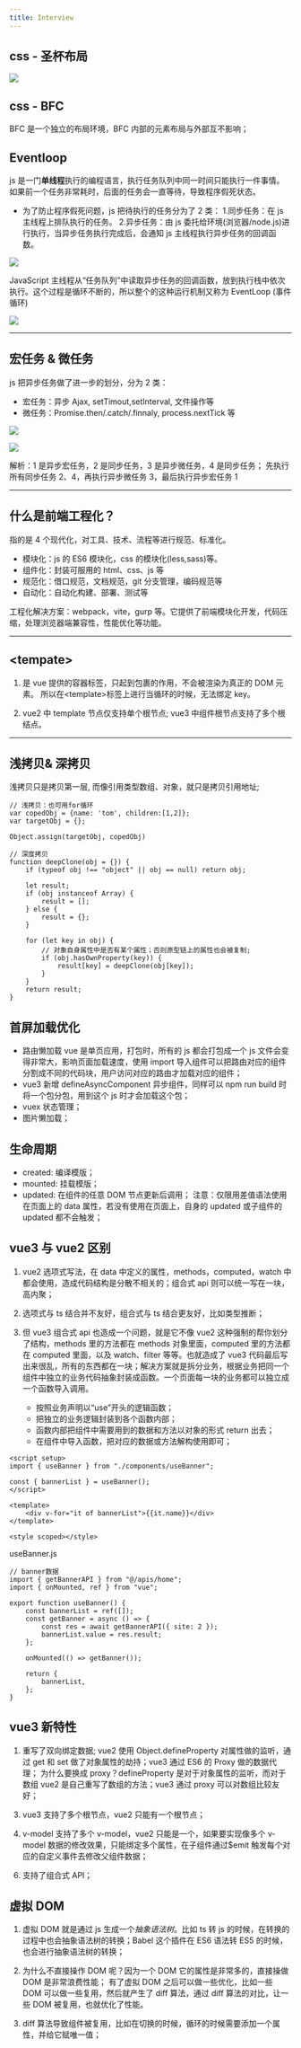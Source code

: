 ```yaml
---
title: Interview
---
```


## css - 圣杯布局

![](/images/interview/shengbei.png)

## css - BFC

BFC 是一个独立的布局环境，BFC 内部的元素布局与外部互不影响；

## Eventloop

js 是一门**单线程**执行的编程语言，执行任务队列中同一时间只能执行一件事情。如果前一个任务非常耗时，后面的任务会一直等待，导致程序假死状态。

-   为了防止程序假死问题，js 把待执行的任务分为了 2 类： 1.同步任务：在 js 主线程上排队执行的任务。 2.异步任务：由 js 委托给环境(浏览器/node.js)进行执行，当异步任务执行完成后，会通知 js 主线程执行异步任务的回调函数。

![](/images/interview/1.jpeg)

JavaScript 主线程从“任务队列”中读取异步任务的回调函数，放到执行栈中依次执行。这个过程是循环不断的，所以整个的这种运行机制又称为 EventLoop (事件循环)

![](/images/interview/2.jpeg)

---

## 宏任务 & 微任务

js 把异步任务做了进一步的划分，分为 2 类：

-   宏任务：异步 Ajax, setTimout,setInterval, 文件操作等
-   微任务：Promise.then/.catch/.finnaly, process.nextTick 等

![](/images/interview/3.jpeg)

![](/images/interview/4.jpeg)

解析：1 是异步宏任务，2 是同步任务，3 是异步微任务，4 是同步任务；
先执行所有同步任务 2、4，再执行异步微任务 3，最后执行异步宏任务 1

---

## 什么是前端工程化？

指的是 4 个现代化，对工具、技术、流程等进行规范、标准化。

-   模块化：js 的 ES6 模块化，css 的模块化(less,sass)等。
-   组件化：封装可服用的 html、css、js 等
-   规范化：借口规范，文档规范，git 分支管理，编码规范等
-   自动化：自动化构建、部署、测试等

工程化解决方案：webpack，vite，gurp 等。它提供了前端模块化开发，代码压缩，处理浏览器端兼容性，性能优化等功能。

---

## &lt;tempate&gt;

1. 是 vue 提供的容器标签，只起到包裹的作用，不会被渲染为真正的 DOM 元素。
   所以在&lt;template&gt;标签上进行当循环的时候，无法绑定 key。

2. vue2 中 template 节点仅支持单个根节点; vue3 中组件根节点支持了多个根结点。

---

## 浅拷贝& 深拷贝

浅拷贝只是拷贝第一层, 而像引用类型数组、对象，就只是拷贝引用地址;

```
// 浅拷贝：也可用for循环
var copedObj = {name: 'tom', children:[1,2]};
var targetObj = {};

Object.assign(targetObj, copedObj)
```

```
// 深度拷贝
function deepClone(obj = {}) {
	if (typeof obj !== "object" || obj == null) return obj;

	let result;
	if (obj instanceof Array) {
		result = [];
	} else {
		result = {};
	}

	for (let key in obj) {
		// 对象自身属性中是否有某个属性；否则原型链上的属性也会被复制;
		if (obj.hasOwnProperty(key)) {
			result[key] = deepClone(obj[key]);
		}
	}
	return result;
}
```

## 首屏加载优化

-   路由懒加载
    vue 是单页应用，打包时，所有的 js 都会打包成一个 js 文件会变得非常大，影响页面加载速度，使用 import 导入组件可以把路由对应的组件分割成不同的代码块，用户访问对应的路由才加载对应的组件；
-   vue3 新增 defineAsyncComponent 异步组件，同样可以 npm run build 时将一个包分包，用到这个 js 时才会加载这个包；
-   vuex 状态管理；
-   图片懒加载；

## 生命周期

-   created: 编译模版；
-   mounted: 挂载模版；
-   updated: 在组件的任意 DOM 节点更新后调用；
    注意：仅限用差值语法使用在页面上的 data 属性，若没有使用在页面上，自身的 updated 或子组件的 updated 都不会触发；

## vue3 与 vue2 区别

1.  vue2 选项式写法，在 data 中定义的属性，methods，computed，watch 中都会使用，造成代码结构是分散不相关的；组合式 api 则可以统一写在一块，高内聚；
2.  选项式与 ts 结合并不友好，组合式与 ts 结合更友好，比如类型推断；

3.  但 vue3 组合式 api 也造成一个问题，就是它不像 vue2 这种强制的帮你划分了结构，methods 里的方法都在 methods 对象里面，computed 里的方法都在 computed 里面，以及 watch、filter 等等。也就造成了 vue3 代码最后写出来很乱，所有的东西都在一块；解决方案就是拆分业务，根据业务把同一个组件中独立的业务代码抽象封装成函数。一个页面每一块的业务都可以独立成一个函数导入调用。
    -   按照业务声明以“use”开头的逻辑函数；
    -   把独立的业务逻辑封装到各个函数内部；
    -   函数内部把组件中需要用到的数据和方法以对象的形式 return 出去；
    -   在组件中导入函数，把对应的数据或方法解构使用即可；

```
<script setup>
import { useBanner } from "./components/useBanner";

const { bannerList } = useBanner();
</script>

<template>
	<div v-for="it of bannerList">{{it.name}}</div>
</template>

<style scoped></style>
```

useBanner.js

```
// banner数据
import { getBannerAPI } from "@/apis/home";
import { onMounted, ref } from "vue";

export function useBanner() {
	const bannerList = ref([]);
	const getBanner = async () => {
		const res = await getBannerAPI({ site: 2 });
		bannerList.value = res.result;
	};

	onMounted(() => getBanner());

	return {
		bannerList,
	};
}
```

## vue3 新特性

1. 重写了双向绑定数据;
   vue2 使用 Object.defineProperty 对属性做的监听，通过 get 和 set 做了对象属性的劫持；vue3 通过 ES6 的 Proxy 做的数据代理；
   为什么要换成 proxy？defineProperty 是对于对象属性的监听，而对于数组 vue2 是自己重写了数组的方法；vue3 通过 proxy 可以对数组比较友好；

<!-- 2. 提升了 VDOM 性能 -->

3. vue3 支持了多个根节点，vue2 只能有一个根节点；

4. v-model 支持了多个 v-model，vue2 只能是一个，如果要实现像多个 v-model 数据的修改效果，只能绑定多个属性，在子组件通过$emit 触发每个对应的自定义事件去修改父组件数据；

<!-- 5. Tree-shaking 的支持， -->

6. 支持了组合式 API；

## 虚拟 DOM

1. 虚拟 DOM 就是通过 js 生成一个*抽象语法树*。比如 ts 转 js 的时候，在转换的过程中也会抽象语法树的转换；Babel 这个插件在 ES6 语法转 ES5 的时候，也会进行抽象语法树的转换；

2. 为什么不直接操作 DOM 呢？因为一个 DOM 它的属性是非常多的，直接操做 DOM 是非常浪费性能；
   有了虚拟 DOM 之后可以做一些优化，比如一些 DOM 可以做一些复用，然后就产生了 diff 算法，通过 diff 算法的对比，让一些 DOM 被复用，也就优化了性能。
3. diff 算法导致组件被复用，比如在切换的时候，循环的时候需要添加一个属性，并给它赋唯一值；
